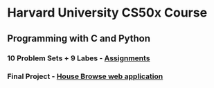 # Harvard University CS50x Course
## Programming with C and Python
### 10 Problem Sets + 9 Labes - [Assignments](https://github.com/dondowoldo/CS50/tree/main/Problem_sets)
### Final Project - [House Browse web application](https://github.com/dondowoldo/CS50/tree/main/Final_Project)
